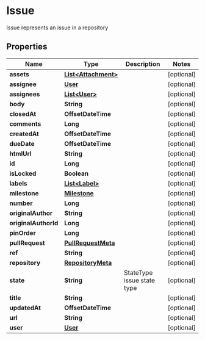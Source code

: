 

# Issue

Issue represents an issue in a repository

## Properties

| Name | Type | Description | Notes |
|------------ | ------------- | ------------- | -------------|
|**assets** | [**List&lt;Attachment&gt;**](Attachment.md) |  |  [optional] |
|**assignee** | [**User**](User.md) |  |  [optional] |
|**assignees** | [**List&lt;User&gt;**](User.md) |  |  [optional] |
|**body** | **String** |  |  [optional] |
|**closedAt** | **OffsetDateTime** |  |  [optional] |
|**comments** | **Long** |  |  [optional] |
|**createdAt** | **OffsetDateTime** |  |  [optional] |
|**dueDate** | **OffsetDateTime** |  |  [optional] |
|**htmlUrl** | **String** |  |  [optional] |
|**id** | **Long** |  |  [optional] |
|**isLocked** | **Boolean** |  |  [optional] |
|**labels** | [**List&lt;Label&gt;**](Label.md) |  |  [optional] |
|**milestone** | [**Milestone**](Milestone.md) |  |  [optional] |
|**number** | **Long** |  |  [optional] |
|**originalAuthor** | **String** |  |  [optional] |
|**originalAuthorId** | **Long** |  |  [optional] |
|**pinOrder** | **Long** |  |  [optional] |
|**pullRequest** | [**PullRequestMeta**](PullRequestMeta.md) |  |  [optional] |
|**ref** | **String** |  |  [optional] |
|**repository** | [**RepositoryMeta**](RepositoryMeta.md) |  |  [optional] |
|**state** | **String** | StateType issue state type |  [optional] |
|**title** | **String** |  |  [optional] |
|**updatedAt** | **OffsetDateTime** |  |  [optional] |
|**url** | **String** |  |  [optional] |
|**user** | [**User**](User.md) |  |  [optional] |



